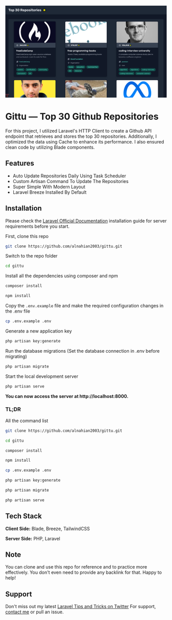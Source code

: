 <!-- Preview Image -->

![Preview](preview.png)

# Gittu — Top 30 Github Repositories

For this project, I utilized Laravel's HTTP Client to create a Github API endpoint that retrieves and stores the top 30 repositories. Additionally, I optimized the data using Cache to enhance its performance. I also ensured clean code by utilizing Blade components.

## Features

-   Auto Update Repositories Daily Using Task Scheduler
-   Custom Artisan Command To Update The Repositories
-   Super Simple With Modern Layout
-   Laravel Breeze Installed By Default

## Installation

Please check the [Laravel Official Documentation](https://laravel.com/docs/master/installation) installation guide for server requirements before you start.

First, clone this repo

```bash
git clone https://github.com/alnahian2003/gittu.git
```

Switch to the repo folder

```bash
cd gittu
```

Install all the dependencies using composer and npm

```bash
composer install
```

```bash
npm install
```

Copy the `.env.example` file and make the required configuration changes in the .env file

```bash
cp .env.example .env
```

Generate a new application key

```bash
php artisan key:generate
```

Run the database migrations (Set the database connection in .env before migrating)

```bash
php artisan migrate
```

Start the local development server

```bash
php artisan serve
```

**You can now access the server at http://localhost:8000.**

### TL;DR

All the command list

```bash
git clone https://github.com/alnahian2003/gittu.git
```

```bash
cd gittu
```

```bash
composer install
```

```bash
npm install
```

```bash
cp .env.example .env
```

```bash
php artisan key:generate
```

```bash
php artisan migrate
```

```bash
php artisan serve
```

## Tech Stack

**Client Side:** Blade, Breeze, TailwindCSS

**Server Side:** PHP, Laravel

## Note

You can clone and use this repo for reference and to practice more effectively. You don't even need to provide any backlink for that. Happy to help!

## Support

Don't miss out my latest [Laravel Tips and Tricks on Twitter](https://twitter.com/alnahian2003)
For support, [contact me](https://alnahian2003.github.io#contact) or pull an issue.

<!-- অত্যন্ত দুঃখিত যে, আজকের ভিডিওটা বেশ বড় হয়ে গেলো...
তবে আমার বিশ্বাস, বিগিনার কিংবা ইন্টারমিডিয়েট লারাভেল ডেভেলপারদের কাছে আজকের টপিক - প্র্যাক্টিক্যাল ক্যাশ (Cache) এবং HTTP Client অনেক নতুন চিন্তার দরজা খুলে দেবে!
অনেকসময় আপনার লারাভেল অ্যাপে এক্সটার্নাল এপিআই থেকে ডেটা আদান-প্রদানের প্রয়োজন হতে পারে। এক্ষেত্রে লারাভেল খুবই সুন্দর ভাবে Guzzle Http এর ওপরে HTTP ক্লায়েন্ট বানিয়ে দিয়েছে। সহজেই এখন সব ধরণের অ্যাকশন করা যাচ্ছে!
আবার রিসেন্টলি গ্রুপে দেখলাম লারাভেল সাইট স্লো, কীভাবে ইমপ্রুভ করবেন বলে জানতে চেয়েছেন। লারাভেল অ্যাপ অপ্টিমাইজেশনের অনেক গুলো ফ্যাক্টরের মাঝে ক্যাশ নিয়ে কারসাজি একটা বিরাট রোল প্লে করে। তবে পার্ফেক্ট ভাবে ক্যাশ ফিচার ইমপ্লিমেন্ট করাটাই একজন ডেভেলপার হিসেবে আসল গেম! পুরোই আপনার সিদ্ধান্ত, প্ল্যান আর অ্যানালাইসিসের ওপরে নির্ভর করবে ব্যাপারটা।
আপনাদের সাথে সাথে আমিও শিখেছি। তবে আবারও দুঃখিত, আমার হেডফোনের মাইক্রোফোনটা আগেরচেয়ে খুবই বাজে হয়ে যাওয়ায় ভয়েস ও সাউন্ড কোয়ালিটি আগেরচেয়ে অনেক ডাউন হয়ে গিয়েছে... 🙁
(কেউ প্রোফেশনাল স্টুডিও মাইক্রোফোন গিফট করলে আমি কিছু মনে করব না 😁🙈)
পুনশ্চঃ সময় নিয়ে নিশ্চিন্তে কোথাও বসে একবার ডকুমেন্টেশন পড়ে নিন, এরপরে ভিডিওটা দেখে নিজের মত করে নিজের কোনো প্রজেক্টে শেখা বিষয় গুলো ইমপ্লিমেন্ট করুন। আমার 'গিট্টু' প্রজেক্টের গিটহাব রিপোজিটরি লিংক আর অন্যান্য ডকুমেন্টেশন লিংক থাকবে প্রথম কমেন্টে। -->
